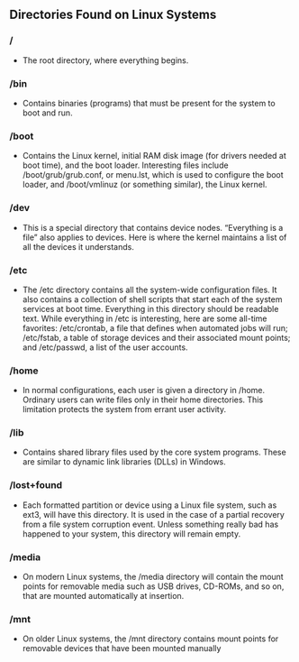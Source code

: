 ## Directories Found on Linux Systems

### / 
- The root directory, where everything begins.

### /bin
- Contains binaries (programs) that must be present for the system to boot and run.

### /boot
- Contains the Linux kernel, initial RAM disk image (for drivers needed at boot time), and the boot loader. Interesting files include /boot/grub/grub.conf, or menu.lst, which is used to configure the boot loader, and /boot/vmlinuz (or something similar), the Linux kernel.

### /dev
- This is a special directory that contains device nodes. “Everything is a file” also applies to devices. Here is where the kernel maintains a list of all the devices it understands.

### /etc 
- The /etc directory contains all the system-wide configuration files. It also contains a collection of shell scripts that start each of the system services at boot time. Everything in this directory should be readable text. While everything in /etc is interesting, here are some all-time favorites: /etc/crontab, a file that defines when automated jobs will run; /etc/fstab, a table of storage devices and their associated mount points; and /etc/passwd, a list of the user accounts.

### /home
- In normal configurations, each user is given a directory in /home. Ordinary users can write files only in their home directories. This limitation protects the system from errant user activity.

### /lib 
- Contains shared library files used by the core system programs. These are similar to dynamic link libraries (DLLs) in Windows.

### /lost+found
- Each formatted partition or device using a Linux file system, such as ext3, will have this directory. It is used in the case of a partial recovery from a file system corruption event. Unless something really bad has happened to your system, this directory will remain empty.

### /media
- On modern Linux systems, the /media directory will contain the mount points for removable media such as USB drives, CD-ROMs, and so on, that are mounted automatically at insertion.

### /mnt
- On older Linux systems, the /mnt directory contains mount points for removable devices that have been mounted manually















